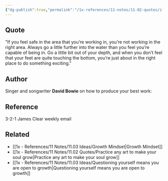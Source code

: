 ```yaml
---
{"dg-publish":true,"permalink":"/1x-references/11-notes/11-02-quotes/if-you-feel-safe-in-the-area-you-are-working-in-you-are-not-working-in-the-right-area-david-bowie/","title":"If you feel safe in the area you are working in you are not working in the right area - David Bowie","created":"2024-02-14T20:18:42.639+03:00","updated":"2024-02-14T20:18:42.639+03:00"}
---
```



## Quote
"If you feel safe in the area that you’re working in, you’re not working in the right area. Always go a little further into the water than you feel you’re capable of being in. Go a little bit out of your depth, and when you don’t feel that your feet are quite touching the bottom, you’re just about in the right place to do something exciting."

## Author
Singer and songwriter **David Bowie** on how to produce your best work:

## Reference
3-2-1 James Clear weekly email

## Related
- [[1x - References/11 Notes/11.03 Ideas/Growth Mindset\|Growth Mindset]]
- [[1x - References/11 Notes/11.02 Quotes/Practice any art to make your soul grow\|Practice any art to make your soul grow]]
- [[1x - References/11 Notes/11.03 Ideas/Questioning yourself means you are open to growth\|Questioning yourself means you are open to growth]]